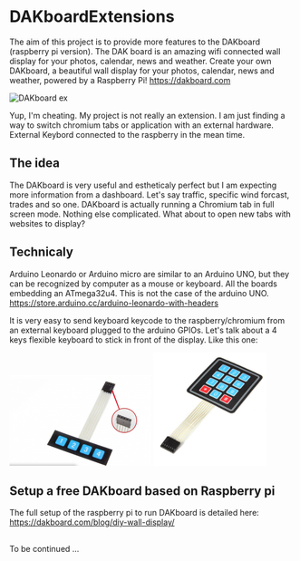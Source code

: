 # DAKboardExtensions

The aim of this project is to provide more features
to the DAKboard (raspberry pi version). The DAK board is
an amazing wifi connected wall display for your photos,
calendar, news and weather.
Create your own DAKboard, a beautiful wall display for your photos,
calendar, news and weather, powered by a Raspberry Pi!
https://dakboard.com

![DAKboard ex](https://dakboard.com/img/product-photos/wall-display-room.jpg)

Yup, I'm cheating. My project is not really an extension.
I am just finding a way to switch chromium tabs or application
with an external hardware. External Keybord connected to the 
raspberry in the mean time.

## The idea
The DAKboard is very useful and estheticaly perfect but I am expecting
more information from a dashboard. Let's say traffic, specific wind forcast,
trades and so one. DAKboard is actually running a Chromium tab in full
screen mode. Nothing else complicated. What about to open new tabs with
websites to display?

## Technicaly
Arduino Leonardo or Arduino micro are similar to an Arduino UNO,
but they can be recognized by computer as a mouse or keyboard.
All the boards embedding an ATmega32u4. This is not the case of the arduino UNO.
https://store.arduino.cc/arduino-leonardo-with-headers

It is very easy to send keyboard keycode to the raspberry/chromium from
an external keyboard plugged to the arduino GPIOs.
Let's talk about a 4 keys flexible keyboard to stick in front of the display.
Like this one:

<img src="./docs/4keys.png" width="250" height="160" alt="4 keys keybord">
<img src="./docs/12keys.jpg" width="200" height="200" alt="12 keys keybord">


## Setup a free DAKboard based on Raspberry pi

The full setup of the raspberry pi to run DAKboard is detailed here:
https://dakboard.com/blog/diy-wall-display/

## 
To be continued ...

